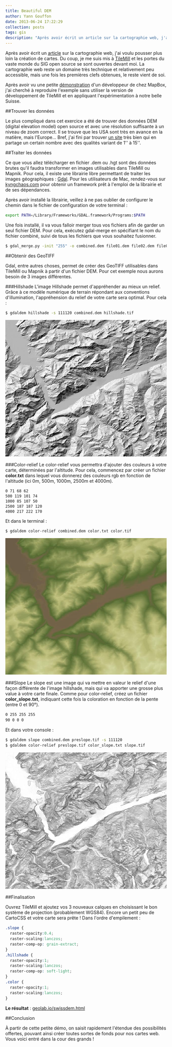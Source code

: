 ```yaml
---
title: Beautiful DEM
author: Yann Gouffon
date: 2013-06-24 17:22:29
collection: posts
tags: gis
description: "Après avoir écrit un article sur la cartographie web, j'ai voulu pousser plus loin la création de cartes. Du coup, je me suis mis à TileMill et les portes du vaste monde du SIG open source se sont ouvertes devant moi. La cartographie web reste un domaine très technique et relativement peu accessible, mais une fois les premières clefs obtenues, le reste vient de soi."
---
```


Après avoir écrit un [article](http://antistatique.net/blog/2013/04/05/devenez-un-maitre-cartographe/) sur la cartographie web, j'ai voulu pousser plus loin la création de cartes. Du coup, je me suis mis à [TileMill](http://www.mapbox.com/tilemill/) et les portes du vaste monde du SIG open source se sont ouvertes devant moi. La cartographie web reste un domaine très technique et relativement peu accessible, mais une fois les premières clefs obtenues, le reste vient de soi.

Après avoir vu une petite [démonstration](http://www.mapbox.com/blog/tilemill-raster-colorizer/) d'un développeur de chez MapBox, j'ai cherché à reproduire l'exemple sans utiliser la version de développement de TileMill et en appliquant l'expérimentation à notre belle Suisse.

##Trouver les données

Le plus compliqué dans cet exercice a été de trouver des données DEM (digital elevation model) open source et avec une résolution suffisante à un niveau de zoom correct. Il se trouve que les USA sont très en avance en la matière, mais l'Europe... Bref, j'ai fini par trouver [un site](http://www.viewfinderpanoramas.org/dem3.html) très bien qui en partage un certain nombre avec des qualités variant de 1'' à 15''.

##Traiter les données

Ce que vous allez télécharger en fichier .dem ou .hgt sont des données brutes qu'il faudra transformer en images utilisables dans TileMill ou Mapnik. Pour cela, il existe une librairie libre permettant de traiter les images géographiques : [Gdal](http://www.gdal.org/index.html). Pour les utilisateurs de Mac, rendez-vous sur [kyngchaos.com](http://www.kyngchaos.com/software:frameworks) pour obtenir un framework prêt à l'emploi de la librairie et de ses dépendances.

Après avoir installé la librairie, veillez à ne pas oublier de configurer le chemin dans le fichier de configuration de votre terminal :
```bash
export PATH=/Library/Frameworks/GDAL.framework/Programs:$PATH
```

Une fois installé, il va vous falloir merger tous vos fichiers afin de garder un seul fichier DEM. Pour cela, exécutez gdal-merge en spécifiant le nom du fichier combiné, suivi de tous les fichiers que vous souhaitez fusionner.
```bash
$ gdal_merge.py -init "255" -o combined.dem file01.dem file02.dem file03.dem
```

##Obtenir des GeoTIFF

Gdal, entre autres choses, permet de créer des GeoTIFF utilisables dans TileMill ou Mapnik à partir d'un fichier DEM. Pour cet exemple nous aurons besoin de 3 images différentes.

###Hillshade
L'image Hillshade permet d'appréhender au mieux un relief. Grâce à ce modèle numérique de terrain répondant aux conventions d'illumination, l'appréhension du relief de votre carte sera optimal. Pour cela :
```bash
$ gdaldem hillshade -s 111120 combined.dem hillshade.tif
```

![gdal hillshade](/img/images/alps-hillshade.jpg)

###Color-relief
Le color-relief vous permettra d'ajouter des couleurs à votre carte, déterminées par l'altitude. Pour cela, commencez par créer un fichier **color.txt** dans lequel vous donnerez des couleurs rgb en fonction de l'altitude (ici 0m, 500m, 1000m, 2500m et 4000m).

```
0 71 68 62
500 119 101 74 
1000 85 107 50 
2500 187 187 120 
4000 217 222 170 
```

Et dans le terminal :
```bash
$ gdaldem color-relief combined.dem color.txt color.tif
```

![gdal color-relief](/img/images/alps-color.jpg)

###Slope
Le slope est une image qui va mettre en valeur le relief d'une façon différente de l'image hillshade, mais qui va apporter une grosse plus value à votre carte finale. Comme pour color-relief, créez un fichier **color_slope.txt**, indiquant cette fois la coloration en fonction de la pente (entre 0 et 90°).
```bash
0 255 255 255
90 0 0 0
```

Et dans votre console :
```bash
$ gdaldem slope combined.dem preslope.tif -s 111120
$ gdaldem color-relief preslope.tif color_slope.txt slope.tif
```

![gdal slope](/img/images/alps-slope.jpg)

##Finalisation

Ouvrez TileMill et ajoutez vos 3 nouveaux calques en choisissant le bon système de projection (probablement WGS84). Encore un petit peu de CartoCSS et votre carte sera prête ! Dans l'ordre d'empilement :
```css
.slope {
  raster-opacity:0.4;
  raster-scaling:lanczos;
  raster-comp-op: grain-extract;
}
.hillshade {
  raster-opacity:1;
  raster-scaling:lanczos;
  raster-comp-op: soft-light;
}
.color {
  raster-opacity:1;
  raster-scaling:lanczos;
}
```

**Le résultat** : [geolab.io/swissdem.html](http://geolab.io/swissdem.html)

##Conclusion

À partir de cette petite démo, on saisit rapidement l'étendue des possibilités offertes, pouvant ainsi créer toutes sortes de fonds pour nos cartes web. Vous voici entré dans la cour des grands !
